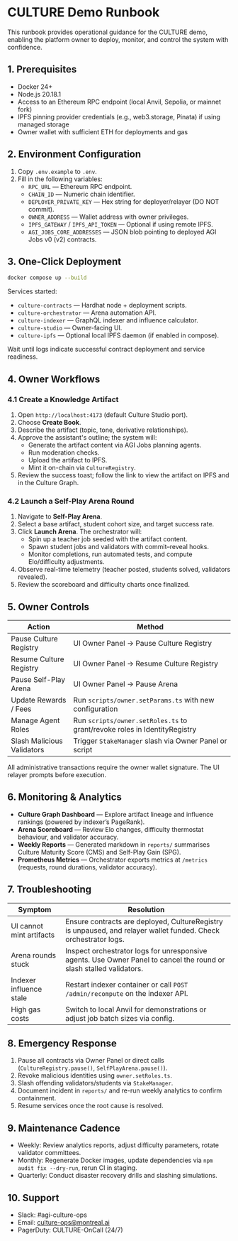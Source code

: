 # CULTURE Demo Runbook

This runbook provides operational guidance for the CULTURE demo, enabling the platform owner to deploy, monitor, and control the system with confidence.

## 1. Prerequisites

- Docker 24+
- Node.js 20.18.1
- Access to an Ethereum RPC endpoint (local Anvil, Sepolia, or mainnet fork)
- IPFS pinning provider credentials (e.g., web3.storage, Pinata) if using managed storage
- Owner wallet with sufficient ETH for deployments and gas

## 2. Environment Configuration

1. Copy `.env.example` to `.env`.
2. Fill in the following variables:
   - `RPC_URL` — Ethereum RPC endpoint.
   - `CHAIN_ID` — Numeric chain identifier.
   - `DEPLOYER_PRIVATE_KEY` — Hex string for deployer/relayer (DO NOT commit).
   - `OWNER_ADDRESS` — Wallet address with owner privileges.
   - `IPFS_GATEWAY` / `IPFS_API_TOKEN` — Optional if using remote IPFS.
   - `AGI_JOBS_CORE_ADDRESSES` — JSON blob pointing to deployed AGI Jobs v0 (v2) contracts.

## 3. One-Click Deployment

```bash
docker compose up --build
```

Services started:

- `culture-contracts` — Hardhat node + deployment scripts.
- `culture-orchestrator` — Arena automation API.
- `culture-indexer` — GraphQL indexer and influence calculator.
- `culture-studio` — Owner-facing UI.
- `culture-ipfs` — Optional local IPFS daemon (if enabled in compose).

Wait until logs indicate successful contract deployment and service readiness.

## 4. Owner Workflows

### 4.1 Create a Knowledge Artifact

1. Open `http://localhost:4173` (default Culture Studio port).
2. Choose **Create Book**.
3. Describe the artifact (topic, tone, derivative relationships).
4. Approve the assistant's outline; the system will:
   - Generate the artifact content via AGI Jobs planning agents.
   - Run moderation checks.
   - Upload the artifact to IPFS.
   - Mint it on-chain via `CultureRegistry`.
5. Review the success toast; follow the link to view the artifact on IPFS and in the Culture Graph.

### 4.2 Launch a Self-Play Arena Round

1. Navigate to **Self-Play Arena**.
2. Select a base artifact, student cohort size, and target success rate.
3. Click **Launch Arena**. The orchestrator will:
   - Spin up a teacher job seeded with the artifact content.
   - Spawn student jobs and validators with commit–reveal hooks.
   - Monitor completions, run automated tests, and compute Elo/difficulty adjustments.
4. Observe real-time telemetry (teacher posted, students solved, validators revealed).
5. Review the scoreboard and difficulty charts once finalized.

## 5. Owner Controls

| Action | Method |
| --- | --- |
| Pause Culture Registry | UI Owner Panel → Pause Culture Registry |
| Resume Culture Registry | UI Owner Panel → Resume Culture Registry |
| Pause Self-Play Arena | UI Owner Panel → Pause Arena |
| Update Rewards / Fees | Run `scripts/owner.setParams.ts` with new configuration |
| Manage Agent Roles | Run `scripts/owner.setRoles.ts` to grant/revoke roles in IdentityRegistry |
| Slash Malicious Validators | Trigger `StakeManager` slash via Owner Panel or script |

All administrative transactions require the owner wallet signature. The UI relayer prompts before execution.

## 6. Monitoring & Analytics

- **Culture Graph Dashboard** — Explore artifact lineage and influence rankings (powered by indexer’s PageRank).
- **Arena Scoreboard** — Review Elo changes, difficulty thermostat behaviour, and validator accuracy.
- **Weekly Reports** — Generated markdown in `reports/` summarises Culture Maturity Score (CMS) and Self-Play Gain (SPG).
- **Prometheus Metrics** — Orchestrator exports metrics at `/metrics` (requests, round durations, validator accuracy).

## 7. Troubleshooting

| Symptom | Resolution |
| --- | --- |
| UI cannot mint artifacts | Ensure contracts are deployed, CultureRegistry is unpaused, and relayer wallet funded. Check orchestrator logs. |
| Arena rounds stuck | Inspect orchestrator logs for unresponsive agents. Use Owner Panel to cancel the round or slash stalled validators. |
| Indexer influence stale | Restart indexer container or call `POST /admin/recompute` on the indexer API. |
| High gas costs | Switch to local Anvil for demonstrations or adjust job batch sizes via config. |

## 8. Emergency Response

1. Pause all contracts via Owner Panel or direct calls (`CultureRegistry.pause()`, `SelfPlayArena.pause()`).
2. Revoke malicious identities using `owner.setRoles.ts`.
3. Slash offending validators/students via `StakeManager`.
4. Document incident in `reports/` and re-run weekly analytics to confirm containment.
5. Resume services once the root cause is resolved.

## 9. Maintenance Cadence

- Weekly: Review analytics reports, adjust difficulty parameters, rotate validator committees.
- Monthly: Regenerate Docker images, update dependencies via `npm audit fix --dry-run`, rerun CI in staging.
- Quarterly: Conduct disaster recovery drills and slashing simulations.

## 10. Support

- Slack: #agi-culture-ops
- Email: culture-ops@montreal.ai
- PagerDuty: CULTURE-OnCall (24/7)


